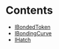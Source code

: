 

# Contents
- [IBondedToken](IBondedToken.sol/interface.IBondedToken.md)
- [IBondingCurve](IBondingCurve.sol/interface.IBondingCurve.md)
- [IHatch](IHatch.sol/interface.IHatch.md)
